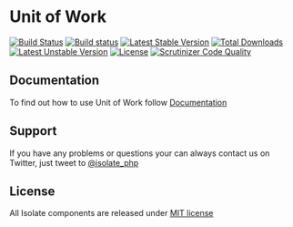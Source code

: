 # Unit of Work

[![Build Status](https://travis-ci.org/isolate-org/unit-of-work.svg?branch=master)](https://travis-ci.org/isolate-org/unit-of-work)
[![Build status](https://ci.appveyor.com/api/projects/status/a65da0k2dxd8yt79?svg=true)](https://ci.appveyor.com/project/norzechowicz/unit-of-work)
[![Latest Stable Version](https://poser.pugx.org/isolate/unit-of-work/v/stable.svg)](https://packagist.org/packages/isolate/unit-of-work)
[![Total Downloads](https://poser.pugx.org/isolate/unit-of-work/downloads.svg)](https://packagist.org/packages/isolate/unit-of-work)
[![Latest Unstable Version](https://poser.pugx.org/isolate/unit-of-work/v/unstable.svg)](https://packagist.org/packages/isolate/unit-of-work)
[![License](https://poser.pugx.org/isolate/unit-of-work/license.svg)](https://packagist.org/packages/isolate/unit-of-work)
[![Scrutinizer Code Quality](https://scrutinizer-ci.com/g/isolate-org/unit-of-work/badges/quality-score.png?b=master)](https://scrutinizer-ci.com/g/isolate-org/unit-of-work/?branch=master)

## Documentation

To find out how to use Unit of Work follow [Documentation]

## Support

If you have any problems or questions your can always contact us on Twitter, just tweet to [@isolate_php]

## License

All Isolate components are released under [MIT license]

[Documentation]: http://docs.isolate-project.org/en/latest/framework/unit-of-work/getting-started/index.html
[@isolate_php]: https://twitter.com/isolate_php
[MIT license]: LICENSE
